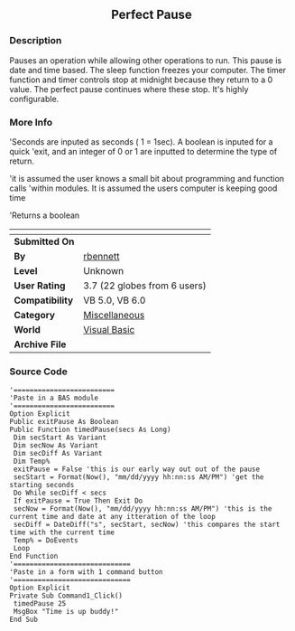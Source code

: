 ﻿<div align="center">

## Perfect Pause


</div>

### Description

Pauses an operation while allowing other operations to run. This pause is date and time based. The sleep function freezes your computer. The timer function and timer controls stop at midnight because they return to a 0 value. The perfect pause continues where these stop. It's highly configurable.
 
### More Info
 
'Seconds are inputed as seconds ( 1 = 1sec). A boolean is inputed for a quick 'exit, and an integer of 0 or 1 are inputted to determine the type of return.

'it is assumed the user knows a small bit about programming and function calls 'within modules. It is assumed the users computer is keeping good time

'Returns a boolean


<span>             |<span>
---                |---
**Submitted On**   |
**By**             |[rbennett](https://github.com/Planet-Source-Code/PSCIndex/blob/master/ByAuthor/rbennett.md)
**Level**          |Unknown
**User Rating**    |3.7 (22 globes from 6 users)
**Compatibility**  |VB 5\.0, VB 6\.0
**Category**       |[Miscellaneous](https://github.com/Planet-Source-Code/PSCIndex/blob/master/ByCategory/miscellaneous__1-1.md)
**World**          |[Visual Basic](https://github.com/Planet-Source-Code/PSCIndex/blob/master/ByWorld/visual-basic.md)
**Archive File**   |[](https://github.com/Planet-Source-Code/rbennett-perfect-pause__1-3552/archive/master.zip)





### Source Code

```
'=========================
'Paste in a BAS module
'=========================
Option Explicit
Public exitPause As Boolean
Public Function timedPause(secs As Long)
 Dim secStart As Variant
 Dim secNow As Variant
 Dim secDiff As Variant
 Dim Temp%
 exitPause = False 'this is our early way out out of the pause
 secStart = Format(Now(), "mm/dd/yyyy hh:nn:ss AM/PM") 'get the starting seconds
 Do While secDiff < secs
 If exitPause = True Then Exit Do
 secNow = Format(Now(), "mm/dd/yyyy hh:nn:ss AM/PM") 'this is the current time and date at any itteration of the loop
 secDiff = DateDiff("s", secStart, secNow) 'this compares the start time with the current time
 Temp% = DoEvents
 Loop
End Function
'=============================
'Paste in a form with 1 command button
'=============================
Option Explicit
Private Sub Command1_Click()
 timedPause 25
 MsgBox "Time is up buddy!"
End Sub
```

